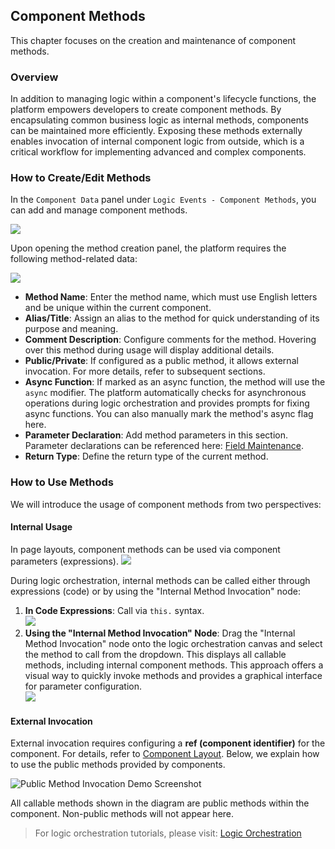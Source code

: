 ## Component Methods

This chapter focuses on the creation and maintenance of component methods.

### Overview

In addition to managing logic within a component's lifecycle functions, the platform empowers developers to create component methods. By encapsulating common business logic as internal methods, components can be maintained more efficiently. Exposing these methods externally enables invocation of internal component logic from outside, which is a critical workflow for implementing advanced and complex components.

### How to Create/Edit Methods

In the `Component Data` panel under `Logic Events - Component Methods`, you can add and manage component methods.

![](/workbench/component-method.png)

Upon opening the method creation panel, the platform requires the following method-related data:

![](/workbench/component-method2.png)

- **Method Name**: Enter the method name, which must use English letters and be unique within the current component.
- **Alias/Title**: Assign an alias to the method for quick understanding of its purpose and meaning.
- **Comment Description**: Configure comments for the method. Hovering over this method during usage will display additional details.
- **Public/Private**: If configured as a public method, it allows external invocation. For more details, refer to subsequent sections.
- **Async Function**: If marked as an async function, the method will use the `async` modifier. The platform automatically checks for asynchronous operations during logic orchestration and provides prompts for fixing async functions. You can also manually mark the method's async flag here.
- **Parameter Declaration**: Add method parameters in this section. Parameter declarations can be referenced here: [Field Maintenance](/workbench/property).
- **Return Type**: Define the return type of the current method.

### How to Use Methods

We will introduce the usage of component methods from two perspectives:

#### Internal Usage

In page layouts, component methods can be used via component parameters (expressions).
![](/workbench/component-method3.png)

During logic orchestration, internal methods can be called either through expressions (code) or by using the "Internal Method Invocation" node:

1. **In Code Expressions**: Call via `this.` syntax.  
   ![](/workbench/component-method4.png)
2. **Using the "Internal Method Invocation" Node**: Drag the "Internal Method Invocation" node onto the logic orchestration canvas and select the method to call from the dropdown. This displays all callable methods, including internal component methods. This approach offers a visual way to quickly invoke methods and provides a graphical interface for parameter configuration.  
   ![](/workbench/component-method5.png)

#### External Invocation

External invocation requires configuring a **ref (component identifier)** for the component. For details, refer to [Component Layout](/workbench/component-layout). Below, we explain how to use the public methods provided by components.

![Public Method Invocation Demo Screenshot](/workbench/component5.png)

All callable methods shown in the diagram are public methods within the component. Non-public methods will not appear here.

> For logic orchestration tutorials, please visit: [Logic Orchestration](/workbench/workflow)
